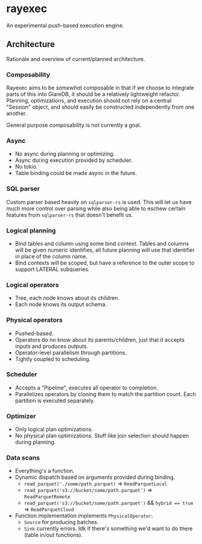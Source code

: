 # rayexec

An experimental push-based execution engine.

## Architecture

Rationale and overview of current/planned architecture.

### Composability

Rayexec aims to be _somewhat_ composable in that if we choose to integrate parts
of this into GlareDB, it should be a relatively lightweight refactor. Planning,
optimizations, and execution should not rely on a central "Session" object, and
should easily be constructed independently from one another.

General purpose composability is not currently a goal.

### Async

- No async during planning or optimizing.
- Async during execution provided by scheduler.
- No tokio.
- Table binding could be made async in the future.

### SQL parser

Custom parser based heavily on `sqlparser-rs` is used. This will let us have
much more control over parsing while also being able to eschew certain features
from `sqlparser-rs` that doesn't benefit us.

### Logical planning

- Bind tables and column using some bind context. Tables and columns will be
  given numeric identifies, all future planning will use that identifier in
  place of the column name.
- Bind contexts will be scoped, but have a reference to the outer scope to
  support LATERAL subqueries.

### Logical operators

- Tree, each node knows about its children.
- Each node knows its output schema.
  
### Physical operators

- Pushed-based.
- Operators do no know about its parents/children, just that it accepts inputs
  and produces outputs.
- Operator-level parallelism through partitions.
- Tightly coupled to scheduling.

### Scheduler

- Accepts a "Pipeline", executes all operator to completion.
- Parallelizes operators by cloning them to match the partition count. Each
  partition is executed separately.

### Optimizer

- Only logical plan optimizations.
- No physical plan optimizations. Stuff like join selection should happen during
  planning.

### Data scans

- Everything's a function.
- Dynamic dispatch based on arguments provided during binding.
  - `read_parquet('./some/path.parquet)` => `ReadParquetLocal`
  - `read_parquet('s3://bucket/some/path.parquet')` => `ReadParquetRemote`
  - `read_parquet('s3://bucket/some/path.parquet')` && `hybrid == true` =>
    `ReadParquetCloud`
- Function implementation implements `PhysicalOperator`.
  - `Source` for producing batches.
  - `Sink` currently errors. Idk if there's something we'd want to do there
    (table in/out functions).


